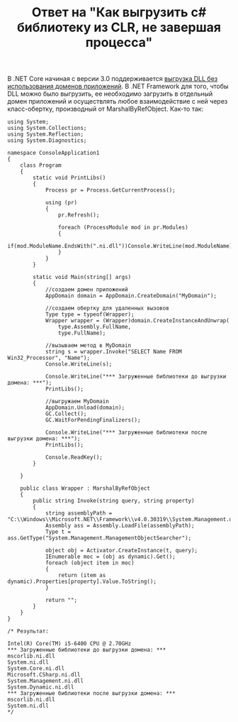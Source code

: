 ﻿---
title: "Ответ на \"Как выгрузить c# библиотеку из CLR, не завершая процесса\""
se.owner.user_id: 240512
se.owner.display_name: "MSDN.WhiteKnight"
se.owner.link: "https://ru.stackoverflow.com/users/240512/msdn-whiteknight"
se.answer_id: 966828
se.question_id: 965328
se.post_type: answer
se.is_accepted: True
---
<p>В .NET Core начиная с версии 3.0 поддерживается <a href="https://docs.microsoft.com/en-us/dotnet/standard/assembly/unloadability-howto" rel="nofollow noreferrer">выгрузка DLL без использования доменов приложений</a>. В .NET Framework для того, чтобы DLL можно было выгрузить, ее необходимо загрузить в отдельный домен приложений и осуществлять любое взаимодействие с ней через класс-обертку, производный от MarshalByRefObject. Как-то так:</p>

<pre><code>using System;
using System.Collections;
using System.Reflection;
using System.Diagnostics;

namespace ConsoleApplication1
{
    class Program
    {
        static void PrintLibs()
        {
            Process pr = Process.GetCurrentProcess();            

            using (pr)
            {
                pr.Refresh();

                foreach (ProcessModule mod in pr.Modules)
                {
                    if(mod.ModuleName.EndsWith(".ni.dll"))Console.WriteLine(mod.ModuleName);
                }         
            }            
        }        

        static void Main(string[] args)
        {
            //создаем домен приложений
            AppDomain domain = AppDomain.CreateDomain("MyDomain");

            //создаем обертку для удаленных вызовов
            Type type = typeof(Wrapper);
            Wrapper wrapper = (Wrapper)domain.CreateInstanceAndUnwrap(
                type.Assembly.FullName,
                type.FullName);

            //вызываем метод в MyDomain
            string s = wrapper.Invoke("SELECT Name FROM Win32_Processor", "Name");
            Console.WriteLine(s);

            Console.WriteLine("*** Загруженные библиотеки до выгрузки домена: ***");
            PrintLibs();

            //выгружаем MyDomain
            AppDomain.Unload(domain);
            GC.Collect();
            GC.WaitForPendingFinalizers();

            Console.WriteLine("*** Загруженные библиотеки после выгрузки домена: ***");
            PrintLibs();

            Console.ReadKey();
        }

    }

    public class Wrapper : MarshalByRefObject
    {
        public string Invoke(string query, string property)
        {
            string assemblyPath = "C:\\Windows\\Microsoft.NET\\Framework\\v4.0.30319\\System.Management.dll";
            Assembly ass = Assembly.LoadFile(assemblyPath);
            Type t = ass.GetType("System.Management.ManagementObjectSearcher");

            object obj = Activator.CreateInstance(t, query);
            IEnumerable moc = (obj as dynamic).Get();
            foreach (object item in moc)
            {
                return (item as dynamic).Properties[property].Value.ToString();
            }

            return "";
        }
    }
}

/* Результат:

Intel(R) Core(TM) i5-6400 CPU @ 2.70GHz
*** Загруженные библиотеки до выгрузки домена: ***
mscorlib.ni.dll
System.ni.dll
System.Core.ni.dll
Microsoft.CSharp.ni.dll
System.Management.ni.dll
System.Dynamic.ni.dll
*** Загруженные библиотеки после выгрузки домена: ***
mscorlib.ni.dll
System.ni.dll 
*/
</code></pre>
